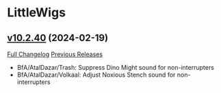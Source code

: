 # LittleWigs

## [v10.2.40](https://github.com/BigWigsMods/LittleWigs/tree/v10.2.40) (2024-02-19)
[Full Changelog](https://github.com/BigWigsMods/LittleWigs/compare/v10.2.39...v10.2.40) [Previous Releases](https://github.com/BigWigsMods/LittleWigs/releases)

- BfA/AtalDazar/Trash: Suppress Dino Might sound for non-interrupters  
- BfA/AtalDazar/Volkaal: Adjust Noxious Stench sound for non-interrupters  
